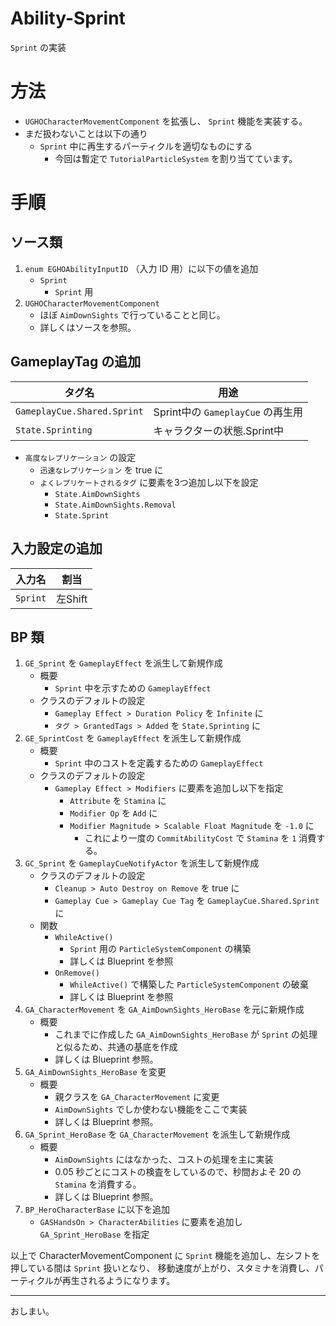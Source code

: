 # Ability-Sprint
`Sprint` の実装

# 方法

* `UGHOCharacterMovementComponent` を拡張し、 `Sprint` 機能を実装する。
* まだ扱わないことは以下の通り
	* `Sprint` 中に再生するパーティクルを適切なものにする
		* 今回は暫定で `TutorialParticleSystem` を割り当てています。

# 手順

## ソース類

1. `enum EGHOAbilityInputID` （入力 ID 用）に以下の値を追加
	* `Sprint`
		* `Sprint` 用
1. `UGHOCharacterMovementComponent`
	* ほぼ `AimDownSights` で行っていることと同じ。
	* 詳しくはソースを参照。

## GameplayTag の追加

| タグ名                        | 用途                                                                |
|-------------------------------|---------------------------------------------------------------------|
| `GameplayCue.Shared.Sprint`   | Sprint中の `GameplayCue` の再生用                                   |
| `State.Sprinting`             | キャラクターの状態.Sprint中                                         |

* `高度なレプリケーション` の設定
	* `迅速なレプリケーション` を true に
	* `よくレプリケートされるタグ` に要素を3つ追加し以下を設定
		* `State.AimDownSights`
		* `State.AimDownSights.Removal`
		* `State.Sprint`

## 入力設定の追加

| 入力名     | 割当       |
|------------|------------|
| `Sprint`   | 左Shift    |

## BP 類

1. `GE_Sprint` を `GameplayEffect` を派生して新規作成
	* 概要
		* `Sprint` 中を示すための `GameplayEffect`
	* クラスのデフォルトの設定
		* `Gameplay Effect > Duration Policy` を `Infinite` に
		* `タグ > GrantedTags > Added` を `State.Sprinting` に
1. `GE_SprintCost` を `GameplayEffect` を派生して新規作成
	* 概要
		* `Sprint` 中のコストを定義するための `GameplayEffect`
	* クラスのデフォルトの設定
		* `Gameplay Effect > Modifiers` に要素を追加し以下を指定
			* `Attribute` を `Stamina` に
			* `Modifier Op` を `Add` に
			* `Modifier Magnitude > Scalable Float Magnitude` を `-1.0` に
				* これにより一度の `CommitAbilityCost` で `Stamina` を `1` 消費する。
1. `GC_Sprint` を `GameplayCueNotifyActor` を派生して新規作成
	* クラスのデフォルトの設定
		* `Cleanup > Auto Destroy on Remove` を true に
		* `Gameplay Cue > Gameplay Cue Tag` を `GameplayCue.Shared.Sprint` に
	* 関数
		* `WhileActive()`
			* `Sprint` 用の `ParticleSystemComponent` の構築
			* 詳しくは Blueprint を参照
		* `OnRemove()`
			* `WhileActive()` で構築した `ParticleSystemComponent` の破棄
			* 詳しくは Blueprint を参照
1. `GA_CharacterMovement` を `GA_AimDownSights_HeroBase` を元に新規作成
	* 概要
		* これまでに作成した `GA_AimDownSights_HeroBase` が `Sprint` の処理と似るため、共通の基底を作成
		* 詳しくは Blueprint 参照。
1. `GA_AimDownSights_HeroBase` を変更
	* 概要
		* 親クラスを `GA_CharacterMovement` に変更
		* `AimDownSights` でしか使わない機能をここで実装
		* 詳しくは Blueprint 参照。
1. `GA_Sprint_HeroBase` を `GA_CharacterMovement` を派生して新規作成
	* 概要
		* `AimDownSights` にはなかった、コストの処理を主に実装
		* 0.05 秒ごとにコストの検査をしているので、秒間およそ 20 の `Stamina` を消費する。
		* 詳しくは Blueprint 参照。
1. `BP_HeroCharacterBase` に以下を追加
	* `GASHandsOn > CharacterAbilities` に要素を追加し `GA_Sprint_HeroBase` を指定


以上で CharacterMovementComponent に `Sprint` 機能を追加し、左シフトを押している間は `Sprint` 扱いとなり、
移動速度が上がり、スタミナを消費し、パーティクルが再生されるようになります。


-----
おしまい。

